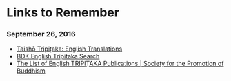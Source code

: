 # Links to Remember

### September 26, 2016
- [Taishō Tripiṭaka: English Translations](http://lapislazulitexts.com/tripitaka) 
- [BDK English Tripitaka Search](http://21dzk.l.u-tokyo.ac.jp/BDK/bdk_search.php) 
- [The List of English TRIPIṬAKA Publications | Society for the Promotion of Buddhism](http://www.bdk.or.jp/english/english_tripitaka/the_list.html#list001) 
